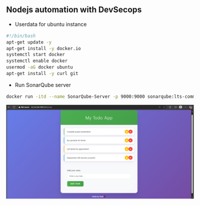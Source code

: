 ## Nodejs automation with DevSecops 

- Userdata for ubuntu instance

```bash
#!/bin/bash
apt-get update -y
apt-get install -y docker.io
systemctl start docker
systemctl enable docker
usermod -aG docker ubuntu
apt-get install -y curl git
```

- Run SonarQube server

``` bash
docker run -itd --name SonarQube-Server -p 9000:9000 sonarqube:lts-community
```

![img1](images/img1.png "img1")